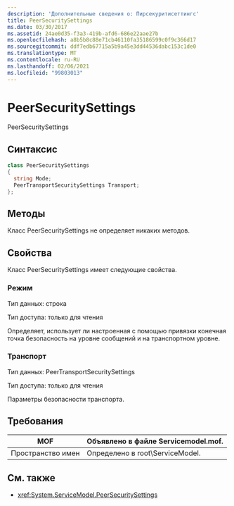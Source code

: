 ```yaml
---
description: 'Дополнительные сведения о: Пирсекуритисеттингс'
title: PeerSecuritySettings
ms.date: 03/30/2017
ms.assetid: 24ae0d35-f3a3-419b-afd6-686e22aae27b
ms.openlocfilehash: a8b5b8c88e71cb46110fa35186599c0f9c366d17
ms.sourcegitcommit: ddf7edb67715a5b9a45e3dd44536dabc153c1de0
ms.translationtype: MT
ms.contentlocale: ru-RU
ms.lasthandoff: 02/06/2021
ms.locfileid: "99803013"
---
```

# <a name="peersecuritysettings"></a>PeerSecuritySettings

PeerSecuritySettings  
  
## <a name="syntax"></a>Синтаксис  
  
```csharp
class PeerSecuritySettings  
{  
  string Mode;  
  PeerTransportSecuritySettings Transport;  
};  
```  
  
## <a name="methods"></a>Методы  

 Класс PeerSecuritySettings не определяет никаких методов.  
  
## <a name="properties"></a>Свойства  

 Класс PeerSecuritySettings имеет следующие свойства.  
  
### <a name="mode"></a>Режим  

 Тип данных: строка  
  
 Тип доступа: только для чтения  
  
 Определяет, использует ли настроенная с помощью привязки конечная точка безопасность на уровне сообщений и на транспортном уровне.  
  
### <a name="transport"></a>Транспорт  

 Тип данных: PeerTransportSecuritySettings  
  
 Тип доступа: только для чтения  
  
 Параметры безопасности транспорта.  
  
## <a name="requirements"></a>Требования  
  
|MOF|Объявлено в файле Servicemodel.mof.|  
|---------|-----------------------------------|  
|Пространство имен|Определено в root\ServiceModel.|  
  
## <a name="see-also"></a>См. также

- <xref:System.ServiceModel.PeerSecuritySettings>
